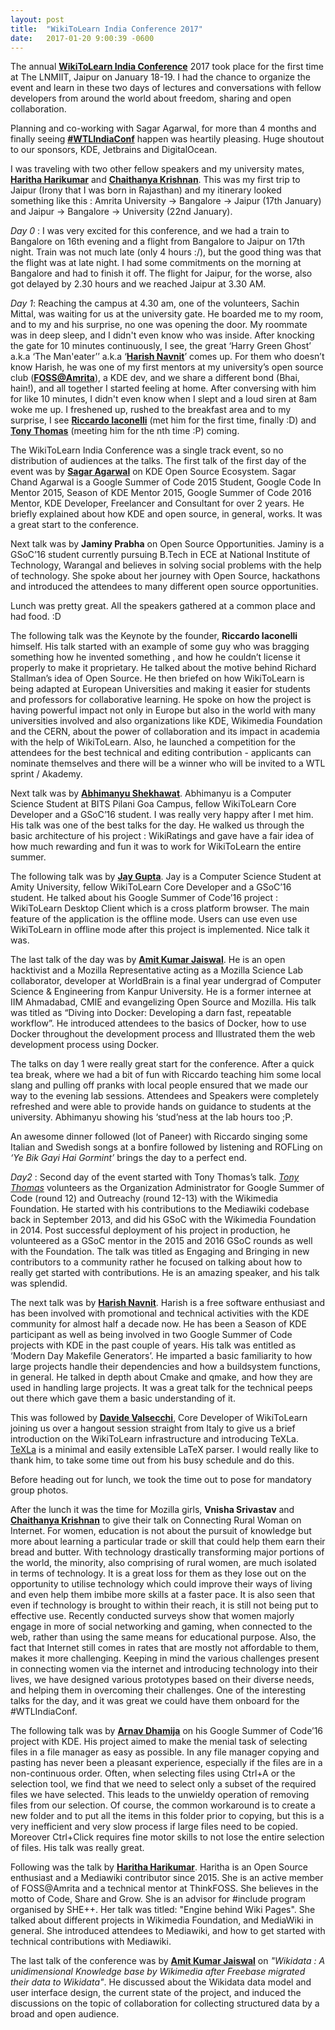 ```yaml
---
layout: post
title:  "WikiToLearn India Conference 2017"
date:   2017-01-20 9:00:39 -0600
---
```


The annual [**WikiToLearn India Conference**](https://india2017.wikitolearn.events) 2017 took place for the first time at The LNMIIT, Jaipur on January 18-19. I had the chance to organize the event and learn in these two days of lectures and conversations with fellow developers from around the world about freedom, sharing and open collaboration.

Planning and co-working with Sagar Agarwal, for more than 4 months and finally seeing [**#WTLIndiaConf**](https://www.facebook.com/search/top/?q=%23WTLIndiaConf) happen was heartily pleasing. Huge shoutout to our sponsors, KDE, Jetbrains and DigitalOcean.

I was traveling with two other fellow speakers and my university mates, [**Haritha Harikumar**](harithaharikumar.wordpress.com) and [**Chaithanya Krishnan**](chaithanyah.wordpress.com). This was my first trip to Jaipur (Irony that I was born in Rajasthan) and my itinerary looked something like this : Amrita University -> Bangalore -> Jaipur (17th January) and Jaipur -> Bangalore -> University (22nd January).

*Day 0* :
I was very excited for this conference, and we had a train to Bangalore on 16th evening and a flight from Bangalore to Jaipur on 17th night. Train was not much late (only 4 hours :/), but the good thing was that the flight was at late night. I had some commitments on the morning at Bangalore and had to finish it off.
The flight for Jaipur, for the worse, also got delayed by 2.30 hours and we reached Jaipur at 3.30 AM.

*Day 1*:
Reaching the campus at 4.30 am, one of the volunteers, Sachin Mittal, was waiting for us at the university gate. He boarded me to my room, and to my and his surprise, no one was opening the door. My roommate was in deep sleep, and I didn't even know who was inside. After knocking the gate for 10 minutes continuously, I see, the great ‘Harry Green Ghost’ a.k.a ‘The Man'eater’’ a.k.a ‘[**Harish Navnit**](harishnavnit.wordpress.com)’ comes up. For them who doesn’t know Harish, he was one of my first mentors at my university’s open source club ([**FOSS@Amrita**](foss.amrita.ac.in)), a KDE dev, and we share a different bond (Bhai, hain!), and all together I started feeling at home.
After conversing with him for like 10 minutes, I didn't even know when I slept and a loud siren at 8am woke me up. I freshened up, rushed to the breakfast area and to my surprise, I see [**Riccardo Iaconelli**](https://www.linkedin.com/in/riccardoiaconelli) (met him for the first time, finally :D) and [**Tony Thomas**](http://www.thomastony.me/) (meeting him for the nth time :P) coming.

The WikiToLearn India Conference was a single track event, so no distribution of audiences at the talks. The first talk of the first day of the event was by [**Sagar Agarwal**](http://sagaragarwal94.me) on KDE Open Source Ecosystem. Sagar Chand Agarwal is a Google Summer of Code 2015 Student, Google Code In Mentor 2015, Season of KDE Mentor 2015, Google Summer of Code 2016 Mentor, KDE Developer, Freelancer and Consultant for over 2 years. He briefly explained about how KDE and open source, in general, works. It was a great start to the conference.

Next talk was by **Jaminy Prabha** on Open Source Opportunities. Jaminy is a GSoC’16 student currently pursuing B.Tech in ECE at National Institute of Technology, Warangal and believes in solving social problems with the help of technology. She spoke about her journey with Open Source, hackathons and introduced the attendees to many different open source opportunities.

Lunch was pretty great. All the speakers gathered at a common place and had food. :D

The following talk was the Keynote by the founder, **Riccardo Iaconelli** himself. His talk started with an example of some guy who was bragging something how he invented something , and how he couldn’t license it properly to make it proprietary. He talked about the motive behind Richard Stallman’s idea of Open Source. He then briefed on how WikiToLearn is being adapted at European Universities and making it easier for students and professors for collaborative learning. He spoke on how the project is having powerful impact not only in Europe but also in the world with many universities involved and also organizations like KDE, Wikimedia Foundation and the CERN, about the power of collaboration and its impact in academia with the help of WikiToLearn. Also, he launched a competition for the attendees for the best technical and editing contribution - applicants can nominate themselves and there will be a winner who will be invited to a WTL sprint / Akademy.

Next talk was by [**Abhimanyu Shekhawat**](https://keenlearner.wordpress.com/). Abhimanyu is a Computer Science Student at BITS Pilani Goa Campus, fellow WikiToLearn Core Developer and a GSoC’16 student. I was really very happy after I met him. His talk was one of the best talks for the day. He walked us through the basic architecture of his project : WikiRatings and gave have a fair idea of how much rewarding and fun it was to work for WikiToLearn the entire summer.

The following talk was by [**Jay Gupta**](cryptowriteup.wordpress.com). Jay is a Computer Science Student at Amity University, fellow WikiToLearn Core Developer and a GSoC’16 student. He talked about his Google Summer of Code’16 project : WikiToLearn Desktop Client which is a cross platform browser. The main feature of the application is the offline mode. Users can use even use WikiToLearn in offline mode after this project is implemented. Nice talk it was.

The last talk of the day was by [**Amit Kumar Jaiswal**](medium.com/@AMIT_GKP). He is an open hacktivist and a Mozilla Representative acting as a Mozilla Science Lab collaborator, developer at WorldBrain is a final year undergrad of Computer Science & Engineering from Kanpur University. He is a former internee at IIM Ahmadabad, CMIE and evangelizing Open Source and Mozilla. His talk was titled as “Diving into Docker: Developing a darn fast, repeatable workflow”. He introduced attendees to the basics of Docker,  how to use Docker throughout the development process and Illustrated them the web development process using Docker.

The talks on day 1 were really great start for the conference. After a quick tea break, where we had a bit of fun with Riccardo teaching him some local slang and pulling off pranks with local people ensured that we made our way to the evening lab sessions. Attendees and Speakers were completely refreshed and were able to provide hands on guidance to students at the university. Abhimanyu showing his ‘stud’ness at the lab hours too ;P.


An awesome dinner followed (lot of Paneer) with Riccardo singing some Italian and Swedish songs at a bonfire followed by listening and ROFLing on *‘Ye Bik Gayi Hai Gormint’* brings the day to a perfect end.


*Day2* :
Second day of the event started with Tony Thomas’s talk. [*Tony Thomas*](https://tttwrites.wordpress.com) volunteers as the Organization Administrator for Google Summer of Code (round 12) and Outreachy (round 12-13) with the Wikimedia Foundation. He started with his contributions to the Mediawiki codebase back in September 2013, and did his GSoC with the Wikimedia Foundation in 2014. Post successful deployment of his project in production, he volunteered as a GSoC mentor in the 2015 and 2016 GSoC rounds as well with the Foundation. The talk was titled as Engaging and Bringing in new contributors to a community rather he focused on talking about how to really get started with contributions. He is an amazing speaker, and his talk was splendid.

The next talk was by [**Harish Navnit**](harishnavnit.wordpress.com). Harish is a free software enthusiast and has been involved with promotional and technical activities with the KDE community for almost half a decade now. He has been a Season of KDE participant as well as being involved in two Google Summer of Code projects with KDE in the past couple of years. His talk was entitled as ‘Modern Day Makefile Generators’. He imparted a basic familiarity to how large projects handle their dependencies and how a buildsystem functions, in general. He talked in depth about Cmake and qmake, and how they are used in handling large projects. It was a great talk for the technical peeps out there which gave them a basic understanding of it.

This was followed by [**Davide Valsecchi**](https://twitter.com/davide_vals94), Core Developer of WikiToLearn joining us over a hangout session straight from Italy to give us a brief introduction on the WikiToLearn infrastructure and introducing TeXLa. [TeXLa](https://github.com/wikitolearn/texla) is a minimal and easily extensible LaTeX parser. I would really like to thank him, to take some time out from his busy schedule and do this.

Before heading out for lunch, we took the time out to pose for mandatory group photos.

After the lunch it was the time for Mozilla girls, **Vnisha Srivastav** and [**Chaithanya Krishnan**](chaithanyah.wordpress.com) to give their talk on Connecting Rural Woman on Internet. For women, education is not about the pursuit of knowledge but more about learning a particular trade or skill that could help them earn their bread and butter. With technology drastically transforming major portions of the world, the minority, also comprising of rural women, are much isolated in terms of technology. It is a great loss for them as they lose out on the opportunity to utilise technology which could improve their ways of living and even help them imbibe more skills at a faster pace.  It is also seen that even if technology is brought to within their reach, it is still not being put to effective use. Recently conducted surveys show that women majorly engage in more of social networking and gaming, when connected to the web, rather than using the same means for educational purpose. Also, the fact that Internet still comes in rates that are mostly not affordable to them, makes it more challenging. Keeping in mind the various challenges present in connecting women via the internet and introducing technology into their lives, we have designed various prototypes based on their diverse needs, and helping them in overcoming their challenges. One of the interesting talks for the day, and it was great we could have them onboard for the #WTLIndiaConf.


The following talk was by [**Arnav Dhamija**](www.arnavdhamija.com) on his Google Summer of Code’16 project with KDE. His project aimed to make the menial task of selecting files in a file manager as easy as possible. In any file manager copying and pasting has never been a pleasant experience, especially if the files are in a non-continuous order. Often, when selecting files using Ctrl+A or the selection tool, we find that we need to select only a subset of the required files we have selected. This leads to the unwieldy operation of removing files from our selection. Of course, the common workaround is to create a new folder and to put all the items in this folder prior to copying, but this is a very inefficient and very slow process if large files need to be copied. Moreover Ctrl+Click requires fine motor skills to not lose the entire selection of files. His talk was really great.

Following was the talk by [**Haritha Harikumar**](harithaharikumar.wordpress.com). Haritha is an Open Source enthusiast and a Mediawiki contributor since 2015. She is an active member of FOSS@Amrita and a technical mentor at ThinkFOSS. She believes in the motto of Code, Share and Grow. She is an advisor for #include program organised by SHE++. Her talk was titled: "Engine behind Wiki Pages". She talked about different projects in Wikimedia Foundation, and MediaWiki in general. She introduced attendees to Mediawiki, and how to get started with technical contributions with Mediawiki.

The last talk of the conference was by [**Amit Kumar Jaiswal**](medium.com/@AMIT_GKP) on *"Wikidata : A unidimensional Knowledge base by Wikimedia after Freebase migrated their data to Wikidata"*. He discussed about the Wikidata data model and user interface design, the current state of the project, and induced the discussions on the topic of collaboration for collecting structured data by a broad and open audience.
